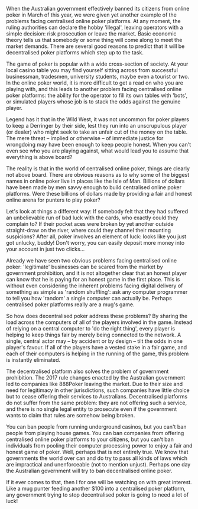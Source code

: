 When the Australian government effectively banned its citizens from online poker in March of this year, we were given yet another example of the problems facing centralised online poker platforms. At any moment, the ruling authorities can declare the hobby 'illegal', leaving operators with a simple decision: risk prosecution or leave the market. Basic economic theory tells us that somebody or some thing will come along to meet the market demands. There are several good reasons to predict that it will be decentralised poker platforms which step up to the task.

The game of poker is popular with a wide cross-section of society. At your local casino table you may find yourself sitting across from successful businessman, tradesmen, university students, maybe even a tourist or two. In the online poker world, it is more difficult to get a read on who you are playing with, and this leads to another problem facing centralised online poker platforms: the ability for the operator to fill its own tables with 'bots', or simulated players whose job is to stack the odds against the genuine player.

Legend has it that in the Wild West, it was not uncommon for poker players to keep a Derringer by their side, lest they run into an unscrupulous player (or dealer) who might seek to take an unfair cut of the money on the table. The mere threat – implied or otherwise – of immediate justice for wrongdoing may have been enough to keep people honest. When you can't even see who you are playing against, what would lead you to assume that everything is above board?

The reality is that in the world of centralised online poker, things are clearly not above board. There are obvious reasons as to why some of the biggest names in online poker live in places like the Isle of Man. Billions of dollars have been made by men savvy enough to build centralised online poker platforms. Were these billions of dollars made by providing a fair and honest online arena for punters to play poker?

Let's look at things a different way: If somebody felt that they had suffered an unbelievable run of bad luck with the cards, who exactly could they complain to? If their pocket aces were broken by yet another outside straight-draw on the river, where could they channel their mounting suspicions? After all, poker involves an element of luck: looks like you just got unlucky, buddy! Don't worry, you can easily deposit more money into your account in just two clicks...

Already we have seen two obvious problems facing centralised online poker: 'legitimate' businesses can be scared from the market by government prohibition, and it is not altogether clear that an honest player can know that he is paying for an honest game in the first place. This is without even considering the inherent problems facing digital delivery of something as simple as 'random shuffling': ask any computer programmer to tell you how 'random' a single computer can actually be. Perhaps centralised poker platforms really are a mug's game.

So how does decentralised poker address these problems? By sharing the load across the computers of all of the players involved in the game. Instead of relying on a central computer to 'do the right thing', every player is helping to keep things fair by merely being connected to the network. A single, central actor may – by accident or by design – tilt the odds in one player's favour. If all of the players have a vested stake in a fair game, and each of their computers is helping in the running of the game, this problem is instantly eliminated.

The decentralised platform also solves the problem of government prohibition. The 2017 rule changes enacted by the Australian government led to companies like 888Poker leaving the market. Due to their size and need for legitimacy in other jurisdictions, such companies have little choice but to cease offering their services to Australians. Decentralised platforms do not suffer from the same problem: they are not offering such a service, and there is no single legal entity to prosecute even if the government wants to claim that rules are somehow being broken.

You can ban people from running underground casinos, but you can't ban people from playing house games. You can ban companies from offering centralised online poker platforms to your citizens, but you can't ban individuals from pooling their computer processing power to enjoy a fair and honest game of poker. Well, perhaps that is not entirely true. We know that governments the world over can and do try to pass all kinds of laws which are impractical and unenforceable (not to mention unjust). Perhaps one day the Australian government will try to ban decentralised online poker.

If it ever comes to that, then I for one will be watching on with great interest. Like a mug punter feeding another $100 into a centralised poker platform, any government trying to stop decentralised poker is going to need a lot of luck!

